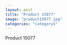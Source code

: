 ```yaml
---
layout: post
title: "Product 15077"
image: "product15077.jpg"
categories: "category1"
---
```

Product 15077
